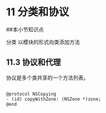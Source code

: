 # 11 分类和协议

##本小节知识点

分类
以模块的形式向类添加方法




## 11.3 协议和代理

协议是多个类共享的一个方法列表。


```

@protocol NSCopying
- (id) copyWithZone: (NSZone *)zone;
@end
```
